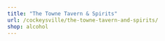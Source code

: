 ```yaml
---
title: "The Towne Tavern & Spirits"
url: /cockeysville/the-towne-tavern-and-spirits/
shop: alcohol
---
```

